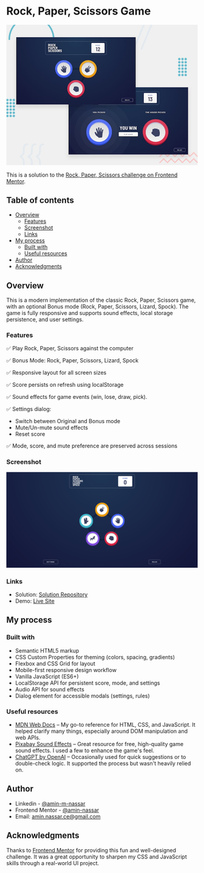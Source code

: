 # Rock, Paper, Scissors Game

![](./design/desktop-preview.jpg)

This is a solution to the [Rock, Paper, Scissors challenge on Frontend Mentor](https://www.frontendmentor.io/challenges/rock-paper-scissors-game-pTgwgvgH).

## Table of contents

- [Overview](#overview)
  - [Features](#features)
  - [Screenshot](#screenshot)
  - [Links](#links)
- [My process](#my-process)
  - [Built with](#built-with)
  - [Useful resources](#useful-resources)
- [Author](#author)
- [Acknowledgments](#acknowledgments)

## Overview

This is a modern implementation of the classic Rock, Paper, Scissors game, with an optional Bonus mode (Rock, Paper, Scissors, Lizard, Spock).
The game is fully responsive and supports sound effects, local storage persistence, and user settings.

### Features

✅ Play Rock, Paper, Scissors against the computer

✅ Bonus Mode: Rock, Paper, Scissors, Lizard, Spock

✅ Responsive layout for all screen sizes

✅ Score persists on refresh using localStorage

✅ Sound effects for game events (win, lose, draw, pick).

✅ Settings dialog:

- Switch between Original and Bonus mode
- Mute/Un-mute sound effects
- Reset score

✅ Mode, score, and mute preference are preserved across sessions

### Screenshot

![](./screenshots/bonus.png)

### Links

- Solution: [Solution Repository](https://github.com/amin-nassar/rock-paper-scissors)
- Demo: [Live Site](https://rock-paper-scissors-eight-ochre.vercel.app/)

## My process

### Built with

- Semantic HTML5 markup
- CSS Custom Properties for theming (colors, spacing, gradients)
- Flexbox and CSS Grid for layout
- Mobile-first responsive design workflow
- Vanilla JavaScript (ES6+)
- LocalStorage API for persistent score, mode, and settings
- Audio API for sound effects
- Dialog element for accessible modals (settings, rules)

### Useful resources

- [MDN Web Docs](https://developer.mozilla.org) – My go-to reference for HTML, CSS, and JavaScript. It helped clarify many things, especially around DOM manipulation and web APIs.
- [Pixabay Sound Effects](https://pixabay.com/sound-effects/) – Great resource for free, high-quality game sound effects. I used a few to enhance the game's feel.
- [ChatGPT by OpenAI](https://chatgpt.com/) – Occasionally used for quick suggestions or to double-check logic. It supported the process but wasn't heavily relied on.

## Author

- Linkedin - [@amin-m-nassar](https://www.linkedin.com/in/amin-m-nassar/)
- Frontend Mentor - [@amin-nassar](https://www.frontendmentor.io/profile/amin-nassar)
- Email: [amin.nassar.ce@gmail.com](mailto:amin.nassar.ce@gmail.com)

## Acknowledgments

Thanks to [Frontend Mentor](https://www.frontendmentor.io/) for providing this fun and well-designed challenge. It was a great opportunity to sharpen my CSS and JavaScript skills through a real-world UI project.
